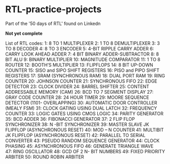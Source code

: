 # RTL-practice-projects
Part of the '50 days of RTL' found on Linkedn

**Not yet complete**

List of RTL codes: 
  1: 8 TO 1 MULTIPLEXER 
  2: 1 TO 8 DEMULTIPLEXER 
  3: 3 TO 8 DECODER 
  4: 8 TO 3 ENCODER 
  5: 4-BIT RIPPLE CARRY ADDER 
  6: CARRY LOOK AHEAD ADDER 
  7: 4 BIT BINARY ADDER-SUBTRACTOR 
  8: 8 BIT ALU 
  9: BINARY MULTIPLIER 
  10: MAGNITUDE COMPARATOR 
  11: 1 TO 8 ROUTER 
  12: BOOTH’S MULTIPLIER 
  13: FLIPFLOPS 
  14: 8 BIT UP-DOWN COUNTER 
  15: SISO and SIPO SHIFT REGISTERS 
  16: PISO and PIPO SHIFT REGISTERS 
  17: SRAM (SYNCHRONOUS RAM) 
  18: DUAL PORT RAM 
  19: RING COUNTER 
  20: JOHNSON COUNTER 
  21: SYNCHRONOUS FIFO 
  22: EDGE DETECTOR 
  23: CLOCK DIVIDER 
  24: BARREL SHIFTER 
  25: CONTENT ADDRESSABLE MEMORY (CAM) 
  26: BCD TO 7 SEGMENT DISPLAY 
  27: GRAY CODE COUNTER 
  28: 24 HOUR TIMER 
  29: MOORE SEQUENCE DETECTOR (1101- OVERLAPPING) 
  30: AUTOMATIC DOOR CONTROLLER (MEALY FSM) 
  31: CLOCK GATING USING DUAL LATCH 
  32: FREQUENCY COUNTER 
  33: LOGIC GATES USING CMOS LOGIC 
  34: PARITY GENERATOR 
  35: BCD ADDER 
  36: FIBONACCI GENERATOR 
  37: 2 FLIP FLOP SYNCHRONIZER 
  38: N -BIT SYNCHRONIZER 
  39: MASTER SLAVE JK FLIPFLOP (ASYNCHRONOUS RESET) 
  40: MOD – N COUNTER 
  41: MULTIBIT JK FLIPFLOP (ASYNCHRONOUS RESET) 
  42: PARALLEL TO SERIAL CONVERTER 
  43: PSEUDO RANDOM SEQUENCE GENERATOR 
  44: CLOCK PHASING 
  45: ASYNCHRONOUS FIFO 
  46: GENERATE  TRIANGLE WAVE  
  47: RING OSCILLATOR 
  48: GCD OF 2 N- BIT NUMBERS 
  49: FIXED PRIORITY ARBITER 
  50: ROUND ROBIN ARBITER 
